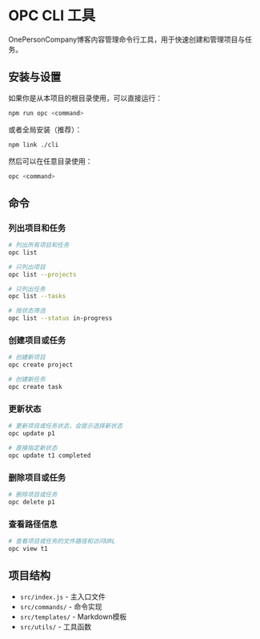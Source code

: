 # OPC CLI 工具

OnePersonCompany博客内容管理命令行工具，用于快速创建和管理项目与任务。

## 安装与设置

如果你是从本项目的根目录使用，可以直接运行：

```bash
npm run opc <command>
```

或者全局安装（推荐）：

```bash
npm link ./cli
```

然后可以在任意目录使用：

```bash
opc <command>
```

## 命令

### 列出项目和任务

```bash
# 列出所有项目和任务
opc list

# 只列出项目
opc list --projects

# 只列出任务
opc list --tasks

# 按状态筛选
opc list --status in-progress
```

### 创建项目或任务

```bash
# 创建新项目
opc create project

# 创建新任务
opc create task
```

### 更新状态

```bash
# 更新项目或任务状态，会提示选择新状态
opc update p1

# 直接指定新状态
opc update t1 completed
```

### 删除项目或任务

```bash
# 删除项目或任务
opc delete p1
```

### 查看路径信息

```bash
# 查看项目或任务的文件路径和访问URL
opc view t1
```

## 项目结构

- `src/index.js` - 主入口文件
- `src/commands/` - 命令实现
- `src/templates/` - Markdown模板
- `src/utils/` - 工具函数 